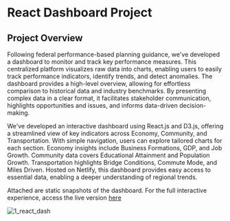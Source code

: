 # React Dashboard Project

## Project Overview

Following federal performance-based planning guidance, we've developed a dashboard to monitor and track key performance measures. This centralized platform visualizes raw data into charts, enabling users to easily track performance indicators, identify trends, and detect anomalies. The dashboard provides a high-level overview, allowing for effortless comparison to historical data and industry benchmarks. By presenting complex data in a clear format, it facilitates stakeholder communication, highlights opportunities and issues, and informs data-driven decision-making.

We've developed an interactive dashboard using React.js and D3.js, offering a streamlined view of key indicators across Economy, Community, and Transportation. With simple navigation, users can explore tailored charts for each section. Economy insights include Business Formations, GDP, and Job Growth. Community data covers Educational Attainment and Population Growth. Transportation highlights Bridge Conditions, Commute Mode, and Miles Driven. Hosted on Netlify, this dashboard provides easy access to essential data, enabling a deeper understanding of regional trends.

Attached are static snapshots of the dashboard. For the full interactive experience, access the live version [here](https://minimal-dash.netlify.app/)

![1_react_dash](https://github.com/user-attachments/assets/ed8065d4-b203-4f23-a0ee-930958cfe405)
